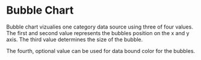 # Bubble Chart

Bubble chart vizualies one category data source using three of four values. The first and second value represents the bubbles position on the x and y axis. The third value determines the size of the bubble.

The fourth, optional value can be used for data bound color for the bubbles. 
